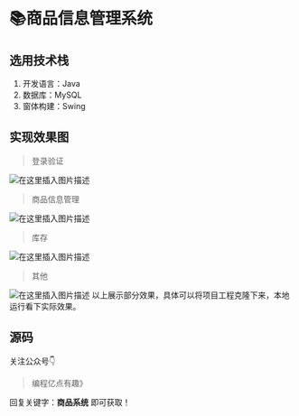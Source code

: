 # 📚商品信息管理系统


## 选用技术栈

1. 开发语言：Java
2. 数据库：MySQL
3. 窗体构建：Swing



## 实现效果图
> 登录验证

![在这里插入图片描述](https://img-blog.csdnimg.cn/06f4d006d9874dcd85bda61efb83302f.png)

> 商品信息管理

![在这里插入图片描述](https://img-blog.csdnimg.cn/c5eb2e84fd1e4861ae77d99c359963a4.png)

> 库存

![在这里插入图片描述](https://img-blog.csdnimg.cn/f80abe95d304488bb443592a03c76a47.png)

> 其他

![在这里插入图片描述](https://img-blog.csdnimg.cn/c8ffb7fb603f4913aeeff3f92fff41c4.png)
以上展示部分效果，具体可以将项目工程克隆下来，本地运行看下实际效果。






## 源码
关注公众号👇
> 编程亿点有趣》

回复关键字：**商品系统**
即可获取！
